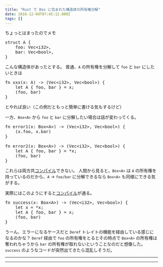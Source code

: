 ```yaml
---
title: "Rust で Box に包まれた構造体の所有権分解"
date: 2016-12-04T07:45:12.000Z
tags: []
---
```


<p>ちょっとはまったのでメモ</p>

<pre class="code lang-rust" data-lang="rust" data-unlink><span class="synStatement">struct</span> <span class="synIdentifier">A</span> {
    foo: <span class="synType">Vec</span><span class="synStatement">&lt;</span><span class="synType">i32</span><span class="synStatement">&gt;</span>,
    bar: <span class="synType">Vec</span><span class="synStatement">&lt;</span><span class="synType">bool</span><span class="synStatement">&gt;</span>,
}
</pre>

<p>こんな構造体があったとする。
普通、<code>A</code> の所有権を分解して <code>foo</code> と <code>bar</code> にしたいときは</p>

<pre class="code lang-rust" data-lang="rust" data-unlink><span class="synStatement">fn</span> <span class="synIdentifier">xxx</span>(x: A) <span class="synStatement">-&gt;</span> (<span class="synType">Vec</span><span class="synStatement">&lt;</span><span class="synType">i32</span><span class="synStatement">&gt;</span>, <span class="synType">Vec</span><span class="synStatement">&lt;</span><span class="synType">bool</span><span class="synStatement">&gt;</span>) {
    <span class="synStatement">let</span> A { foo, bar } <span class="synStatement">=</span> x;
    (foo, bar)
}
</pre>

<p>とやれば良い（この例だともっと簡単に書ける気もするけど）</p>

<p>一方、<code>Box&lt;A&gt;</code> から <code>foo</code> と <code>bar</code> に分解したい場合は話が変わってくる。</p>

<pre class="code" data-lang="" data-unlink>fn error1(x: Box&lt;A&gt;) -&gt; (Vec&lt;i32&gt;, Vec&lt;bool&gt;) {
    (x.foo, x.bar)
}

fn error2(x: Box&lt;A&gt;) -&gt; (Vec&lt;i32&gt;, Vec&lt;bool&gt;) {
    let A { foo, bar } = *x;
    (foo, bar)
}</pre>

<p>これらは両方共<a class="keyword" href="http://d.hatena.ne.jp/keyword/%A5%B3%A5%F3%A5%D1%A5%A4%A5%EB">コンパイル</a>できない。
人間から見ると，<code>Box&lt;A&gt;</code> は <code>A</code> の所有権を持っているのだから、<code>A</code> -> <code>foo/bar</code> に分解できるなら <code>Box&lt;A&gt;</code> も同様にできる気がする。</p>

<p>実際にはこのようにすると<a class="keyword" href="http://d.hatena.ne.jp/keyword/%A5%B3%A5%F3%A5%D1%A5%A4%A5%EB">コンパイル</a>が通る。</p>

<pre class="code" data-lang="" data-unlink>fn success(x: Box&lt;A&gt;) -&gt; (Vec&lt;i32&gt;, Vec&lt;bool&gt;) {
    let x = *x;
    let A { foo, bar } = x;
    (foo, bar)
}</pre>

<p>うーん、エラーになるケースだと <code>Deref</code> トレイトの機能を経由している感じになるのかな？
<code>Deref</code> 経由で <code>foo</code> の所有権をとるとその時点で <code>Box&lt;A&gt;</code> の所有権は奪われちゃうから <code>bar</code> の所有権が取れないということなのだと想像した。
<code>success</code> のようなコードが突然出てきたら混乱しそうだ。</p>

---

---
